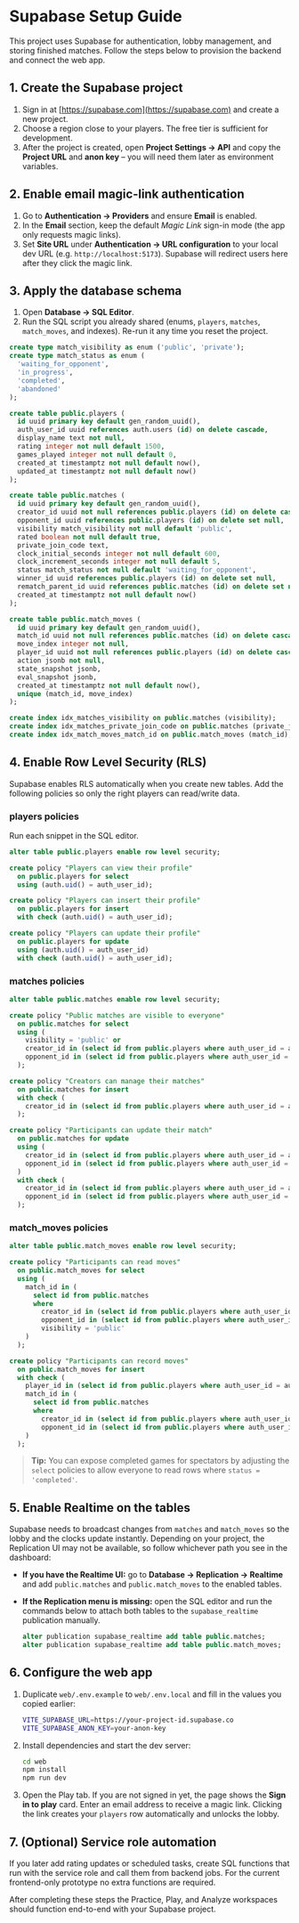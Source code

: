 # Supabase Setup Guide

This project uses Supabase for authentication, lobby management, and storing finished matches. Follow the steps below to provision the backend and connect the web app.

## 1. Create the Supabase project
1. Sign in at [https://supabase.com](https://supabase.com) and create a new project.
2. Choose a region close to your players. The free tier is sufficient for development.
3. After the project is created, open **Project Settings → API** and copy the **Project URL** and **anon key** – you will need them later as environment variables.

## 2. Enable email magic-link authentication
1. Go to **Authentication → Providers** and ensure **Email** is enabled.
2. In the **Email** section, keep the default *Magic Link* sign-in mode (the app only requests magic links).
3. Set **Site URL** under **Authentication → URL configuration** to your local dev URL (e.g. `http://localhost:5173`). Supabase will redirect users here after they click the magic link.

## 3. Apply the database schema
1. Open **Database → SQL Editor**.
2. Run the SQL script you already shared (enums, `players`, `matches`, `match_moves`, and indexes). Re-run it any time you reset the project.

```sql
create type match_visibility as enum ('public', 'private');
create type match_status as enum (
  'waiting_for_opponent',
  'in_progress',
  'completed',
  'abandoned'
);

create table public.players (
  id uuid primary key default gen_random_uuid(),
  auth_user_id uuid references auth.users (id) on delete cascade,
  display_name text not null,
  rating integer not null default 1500,
  games_played integer not null default 0,
  created_at timestamptz not null default now(),
  updated_at timestamptz not null default now()
);

create table public.matches (
  id uuid primary key default gen_random_uuid(),
  creator_id uuid not null references public.players (id) on delete cascade,
  opponent_id uuid references public.players (id) on delete set null,
  visibility match_visibility not null default 'public',
  rated boolean not null default true,
  private_join_code text,
  clock_initial_seconds integer not null default 600,
  clock_increment_seconds integer not null default 5,
  status match_status not null default 'waiting_for_opponent',
  winner_id uuid references public.players (id) on delete set null,
  rematch_parent_id uuid references public.matches (id) on delete set null,
  created_at timestamptz not null default now()
);

create table public.match_moves (
  id uuid primary key default gen_random_uuid(),
  match_id uuid not null references public.matches (id) on delete cascade,
  move_index integer not null,
  player_id uuid not null references public.players (id) on delete cascade,
  action jsonb not null,
  state_snapshot jsonb,
  eval_snapshot jsonb,
  created_at timestamptz not null default now(),
  unique (match_id, move_index)
);

create index idx_matches_visibility on public.matches (visibility);
create index idx_matches_private_join_code on public.matches (private_join_code);
create index idx_match_moves_match_id on public.match_moves (match_id);
```

## 4. Enable Row Level Security (RLS)
Supabase enables RLS automatically when you create new tables. Add the following policies so only the right players can read/write data.

### players policies
Run each snippet in the SQL editor.

```sql
alter table public.players enable row level security;

create policy "Players can view their profile"
  on public.players for select
  using (auth.uid() = auth_user_id);

create policy "Players can insert their profile"
  on public.players for insert
  with check (auth.uid() = auth_user_id);

create policy "Players can update their profile"
  on public.players for update
  using (auth.uid() = auth_user_id)
  with check (auth.uid() = auth_user_id);
```

### matches policies
```sql
alter table public.matches enable row level security;

create policy "Public matches are visible to everyone"
  on public.matches for select
  using (
    visibility = 'public' or
    creator_id in (select id from public.players where auth_user_id = auth.uid()) or
    opponent_id in (select id from public.players where auth_user_id = auth.uid())
  );

create policy "Creators can manage their matches"
  on public.matches for insert
  with check (
    creator_id in (select id from public.players where auth_user_id = auth.uid())
  );

create policy "Participants can update their match"
  on public.matches for update
  using (
    creator_id in (select id from public.players where auth_user_id = auth.uid()) or
    opponent_id in (select id from public.players where auth_user_id = auth.uid())
  )
  with check (
    creator_id in (select id from public.players where auth_user_id = auth.uid()) or
    opponent_id in (select id from public.players where auth_user_id = auth.uid())
  );
```

### match_moves policies
```sql
alter table public.match_moves enable row level security;

create policy "Participants can read moves"
  on public.match_moves for select
  using (
    match_id in (
      select id from public.matches
      where
        creator_id in (select id from public.players where auth_user_id = auth.uid()) or
        opponent_id in (select id from public.players where auth_user_id = auth.uid()) or
        visibility = 'public'
    )
  );

create policy "Participants can record moves"
  on public.match_moves for insert
  with check (
    player_id in (select id from public.players where auth_user_id = auth.uid()) and
    match_id in (
      select id from public.matches
      where
        creator_id in (select id from public.players where auth_user_id = auth.uid()) or
        opponent_id in (select id from public.players where auth_user_id = auth.uid())
    )
  );
```

> **Tip:** You can expose completed games for spectators by adjusting the `select` policies to allow everyone to read rows where `status = 'completed'`.

## 5. Enable Realtime on the tables
Supabase needs to broadcast changes from `matches` and `match_moves` so the lobby and the clocks update instantly. Depending on
your project, the Replication UI may not be available, so follow whichever path you see in the dashboard:

- **If you have the Realtime UI:** go to **Database → Replication → Realtime** and add `public.matches` and
  `public.match_moves` to the enabled tables.
- **If the Replication menu is missing:** open the SQL editor and run the commands below to attach both tables to the
  `supabase_realtime` publication manually.

  ```sql
  alter publication supabase_realtime add table public.matches;
  alter publication supabase_realtime add table public.match_moves;
  ```

## 6. Configure the web app
1. Duplicate `web/.env.example` to `web/.env.local` and fill in the values you copied earlier:

   ```bash
   VITE_SUPABASE_URL=https://your-project-id.supabase.co
   VITE_SUPABASE_ANON_KEY=your-anon-key
   ```

2. Install dependencies and start the dev server:

   ```bash
   cd web
   npm install
   npm run dev
   ```

3. Open the Play tab. If you are not signed in yet, the page shows the **Sign in to play** card. Enter an email address to receive a magic link. Clicking the link creates your `players` row automatically and unlocks the lobby.

## 7. (Optional) Service role automation
If you later add rating updates or scheduled tasks, create SQL functions that run with the service role and call them from backend jobs. For the current frontend-only prototype no extra functions are required.

After completing these steps the Practice, Play, and Analyze workspaces should function end-to-end with your Supabase project.
